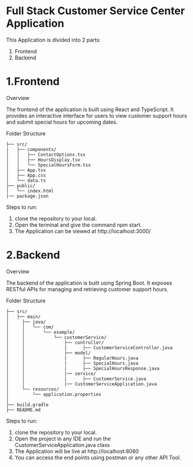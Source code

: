 # Full Stack Customer Service Center Application

This Application is divided into 2 parts:
1. Frontend
2. Backend


# 1.Frontend

Overview

The frontend of the application is built using React and TypeScript. It provides an interactive interface for users to view customer support hours and submit special hours for upcoming dates.

Folder Structure                 
    
    ├── src/
    |   ├── components/         
    │   │   ├── ContactOptions.tsx
    │   │   ├── HoursDisplay.tsx
    │   │   └── SpecialHoursForm.tsx
    │   ├── App.tsx              
    │   ├── App.css            
    │   └── data.ts            
    ├── public/                
    │   └── index.html
    |── package.json             

Steps to run:

1. clone the repository to your local.
2. Open the terminal and give the command npm start.
3. The Application can be viewed at http://localhost:3000/

# 2.Backend

Overview

The backend of the application is built using Spring Boot. It exposes RESTful APIs for managing and retrieving customer support hours.

Folder Structure

    ├── src/
    │   ├── main/
    │     ├── java/
    │     │   └── com/
    │     │       └── example/
    │     │           └── customerService/
    │     │               ├── controller/  
    │     │               |      ├── CustomerServiceController.java
    │     │               ├── model/    
    │     │               |      ├── RegularHours.java
    │     │               |      ├── SpecialHours.java
    │     │               |      ├── SpecialHoursResponse.java     
    │     │               |── service/    
    │     │               |      ├── CustomerService.java
    │     │               |── CustomerServiceApplication.java
    │     └── resources/
    │         └── application.properties         
    │                                   
    ├── build.gradle
    ├── README.md  
    
Steps to run:

1. clone the repository to your local.
2. Open the project in any IDE and run the CustomerServiceApplication.java class
3. The Application will be live at http://localhost:8080
4. You can access the end points using postman or any other API Tool.
